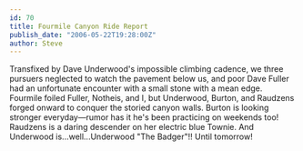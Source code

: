 ```yaml
---
id: 70
title: Fourmile Canyon Ride Report
publish_date: "2006-05-22T19:28:00Z"
author: Steve
---
```

Transfixed by Dave Underwood's impossible climbing cadence, we three pursuers neglected to watch the pavement below us, and poor Dave Fuller had an unfortunate encounter with a small stone with a mean edge. Fourmile foiled Fuller, Notheis, and I, but Underwood, Burton, and Raudzens forged onward to conquer the storied canyon walls. Burton is looking stronger everyday—rumor has it he's been practicing on weekends too! Raudzens is a daring descender on her electric blue Townie. And Underwood is...well...Underwood "The Badger"!! Until tomorrow!
